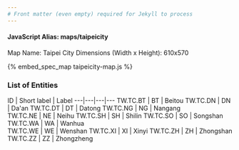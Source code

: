 ```yaml
---
# Front matter (even empty) required for Jekyll to process
---
```


#### JavaScript Alias: maps/taipeicity

Map Name: Taipei City
Dimensions (Width x Height): 610x570



{% embed_spec_map taipeicity-map.js %}

### List of Entities

ID | Short label | Label
---|---|---|---
TW.TC.BT | BT | Beitou
TW.TC.DN | DN | Da'an
TW.TC.DT | DT | Datong
TW.TC.NG | NG | Nangang		
TW.TC.NE | NE | Neihu
TW.TC.SH | SH | Shilin
TW.TC.SO | SO | Songshan
TW.TC.WA | WA | Wanhua		
TW.TC.WE | WE | Wenshan
TW.TC.XI | XI | Xinyi
TW.TC.ZH | ZH | Zhongshan
TW.TC.ZZ | ZZ | Zhongzheng